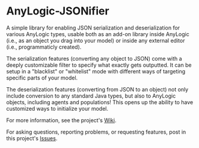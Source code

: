 # AnyLogic-JSONifier

A simple library for enabling JSON serialization and deserialization for various AnyLogic types, usable both as an add-on library inside AnyLogic (i.e., as an object you drag into your model) or inside any external editor (i.e., programmaticly created).

The serialization features (converting any object to JSON) come with a deeply customizable filter to specify what exactly gets outputted. It can be setup in a "blacklist" or "whitelist" mode with different ways of targeting specific parts of your model.

The deserialization features (converting from JSON to an object) not only include conversion to any standard Java types, but also to AnyLogic objects, including agents and populations! This opens up the ability to have customized ways to initialize your model. 

For more information, see the project's [Wiki](https://github.com/the-anylogic-company/AnyLogic-JSONifier/wiki).

For asking questions, reporting problems, or requesting features, post in this project's [Issues](https://github.com/the-anylogic-company/AnyLogic-JSONifier/issues).



